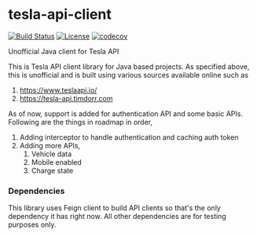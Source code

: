 # tesla-api-client 
[![Build Status](https://travis-ci.com/sachingorade/tesla-api-client.svg?branch=master)](https://travis-ci.com/sachingorade/tesla-api-client) 
[![License](https://img.shields.io/badge/License-Apache%202.0-blue.svg)](https://opensource.org/licenses/Apache-2.0)
[![codecov](https://codecov.io/gh/sachingorade/tesla-api-client/branch/master/graph/badge.svg)](https://codecov.io/gh/sachingorade/tesla-api-client)

Unofficial Java client for Tesla API

This is Tesla API client library for Java based projects. As specified above, this is unofficial and is built using 
various sources available online such as 
1. https://www.teslaapi.io/
2. https://tesla-api.timdorr.com

As of now, support is added for authentication API and some basic APIs. Following are the things in roadmap in order,
1. Adding interceptor to handle authentication and caching auth token
2. Adding more APIs,
    1. Vehicle data
    2. Mobile enabled
    3. Charge state

### Dependencies
This library uses Feign client to build API clients so that's the only dependency it has right now. All other 
dependencies are for testing purposes only. 